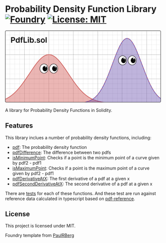 # Probability Density Function Library [![Foundry][foundry-badge]][foundry] [![License: MIT][license-badge]][license]

![PdfLib Logo](/assets/pdf-lib-sol-cover.png)

[foundry]: https://getfoundry.sh/
[foundry-badge]: https://img.shields.io/badge/Built%20with-Foundry-FFDB1C.svg
[license]: https://opensource.org/licenses/MIT
[license-badge]: https://img.shields.io/badge/License-MIT-blue.svg

A library for Probability Density Functions in Solidity.

## Features

This library inclues a number of probability density functions, including:

- [pdf](/src/PdfLib.sol#L49): The probability density function
- [pdfDifference](/src/PdfLib.sol#L68): The difference between two pdfs
- [isMinimumPoint](/src/PdfLib.sol#L96): Checks if a point is the minimum point of a curve given by pdf2 - pdf1
- [isMaximumPoint](/src/PdfLib.sol#L123): Checks if a point is the maximum point of a curve given by pdf2 - pdf1
- [pdfDerivativeAtX](/src/PdfLib.sol#L180): The first derivative of a pdf at a given x
- [pdfSecondDerivativeAtX](/src/PdfLib.sol#L201): The second derivative of a pdf at a given x

There are [tests](/tests/PdfLib.t.sol) for each of these functions. And these test are run against reference data calculated in typescript based on [pdf-reference](/tests/scripts/pdf-reference.ts).

## License

This project is licensed under MIT.

Foundry template from [PaulRBerg](https://github.com/PaulRBerg/foundry-template)
